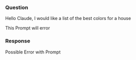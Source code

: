 ### Question

Hello Claude, I would like a list of the best colors for a house

This Prompt will error

### Response

Possible Error with Prompt